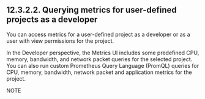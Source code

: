 ## 12.3.2.2. Querying metrics for user-defined projects as a developer

You can access metrics for a user-defined project as a developer or as a user with view permissions for the project.

In the Developer perspective, the Metrics UI includes some predefined CPU, memory, bandwidth, and network packet queries for the selected project. You can also run custom Prometheus Query Language (PromQL) queries for CPU, memory, bandwidth, network packet and application metrics for the project.

NOTE

<!-- image -->

